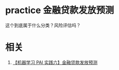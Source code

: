 
# practice 金融贷款发放预测


这个到底属于什么分类？风险评估吗？







# 相关

1. [【机器学习 PAI 实践六】金融贷款发放预测](https://blog.csdn.net/buptgshengod/article/details/71516359)
